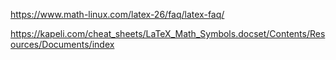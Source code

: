 https://www.math-linux.com/latex-26/faq/latex-faq/

https://kapeli.com/cheat_sheets/LaTeX_Math_Symbols.docset/Contents/Resources/Documents/index